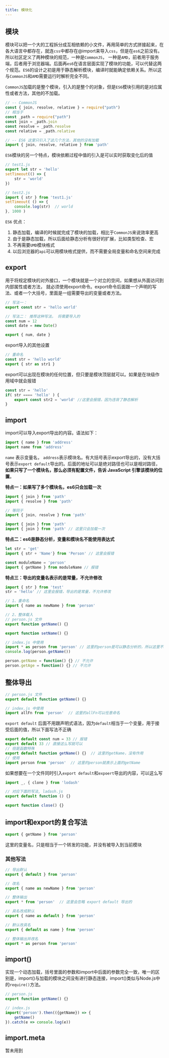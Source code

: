 ```yaml
---
title: 模块化
---
```


## 模块

模块可以把一个大的工程拆分成互相依赖的小文件，再用简单的方式拼接起来，在各大语言中都存在，就连`css`中都存在@import来导入`css`，但是在`es6`之前没有。所以社区定义了两种模块的规范，一种是`CommonJS`， 一种是`AMD`，前者用于服务端，后者用于浏览器端。后面再`es6`在语言层面实现了模块的功能，可以代替这两个规范。`ES6`的设计之初是用于静态解析模块，编译时就能确定依赖关系。所以这与`CommonJS`和`AMD`需要运行时解析完全不同。



`CommonJS`加载的是整个模块，引入的是整个的对象，但是`ES6`模块引用的是对应属性或者方法，其他的不加载。

```js
// -- CommonJS
const { join, resolve, relative } = require("path")
// 相当于
const _path = require("path")
const join = _path.join
const resolve = _path.resolve
const relative = _path.relative

// -- ES6 这里只引入了这几个方法，其他的没有加载
import { join, resolve, relative } from 'path'
```

`ES6`模块的另一个特点，模块依赖过程中值的引入是可以实时获取变化后的值

```js
// test1.js
export let str = 'hello'
setTimeout(() => {
    str = 'world'
})

// test2.js
import { str } from 'test1.js'
setTimeout( () => {
    console.log(str)  // world
}, 1000 )
```



`ES6` 优点：

1. 静态加载，编译的时候就完成了模块的加载，相比于`CommonJS`来说效率更高
2. 由于是静态加载，所以后面给静态分析有很好的扩展，比如类型检查、宏
3. 不再需要`UMD`模块格式
4. 以后浏览器的`api`可以用模块格式提供，而不需要全局变量和命名空间来完成

## export

用于将规定模块的对外接口，一个模块就是一个对立的空间，如果想从外面访问到内部属性或者方法， 就必须使用export命令。export命令后面跟一个声明的写法、或者一个大括号，里面是一组需要导出的变量或者方法。

```js
// 写法一：
export const str = 'hello world'

// 写法二： 推荐这种写法， 将需要导入的
const num = 12
const date = new Date()

export { num, date }
```

export导入的其他设置

```js
// 重命名
const str = 'hello world'
export { str as str1 }
```



export可以出现在模块的任何位置，但只要是模块顶层就可以。如果是在块级作用域中就会报错

```js
const str = 'hello'
if( str ==== 'hello' ) {
    export const str2 = 'world' //这里会报错，因为违背了静态解析
}
```



## import

import可以导入export导出的内容。语法如下：

```js
import { name } from 'address'
import name from 'address'
```

`name` 表示变量名， `address`表示模块名。有大括号表示export导出的，没有大括号表示`export default`导出的。后面的地址可以是绝对路径也可以是相对路径，**如果只写了一个模块名，那么必须有配置文件，告诉 JavaScript 引擎该模块的位置**。



**特点一：如果写了多个模块名，es6只会加载一次**

```js
import { join } from 'path'
import { resolve } from 'path'

// 等同于
import { join, resolve } from 'path'

import { join } from 'path'
import { join } from 'path' // 这里只会加载一次
```



**特点二：es6是静态分析，变量和模块名不能使用表达式**

```js
let str = 'get'
import { str + 'Name'} from 'Person' // 这里会报错

const moduleName = 'person'
import { getName } from moduleName // 报错
```



**特点三：导出的变量名表示的是常量，不允许修改**

```js 
import { str } from 'test'
str = 'hello' // 这里会报错，导出的是常量，不允许修改
```



```js
// 1、重命名
import { name as newName } from 'person'

// 2、整体载入
// person.js 文件
export function getName() {}

export function setName() {}

// index.js 中使用
import * as person from 'person' // 这里的person是可以静态分析的，所以这里不允许运行时改变
console.log(person.getName())

person.getName = function() {} // 不允许
person.getAge = function() {} // 不允许
```

## 整体导出

```js
// person.js 文件
export default function getName() {}

// index.js 中使用
import allFn from 'person'  // 这里的allFn可以任意命名
```

`export default` 后面不用跟声明式语法，因为`default`相当于一个变量，用于接受后面的值，所以下面写法不正确

```js
export default const num = 33 // 报错
export default 33 // 直接这么写就可以
// 但是函数特殊
export default function getName() {}  // 这里的getName，没有作用
// 使用
import person from 'person'  // 这里的person就表示上面的getName
```

如果想要在一个文件同时引入`export default`和`expoert`导出的内容，可以这么写

```js
import _, { clone } from 'lodash'

// 对应下面的写法, ladash.js
export default function () {}

export function close() {}
```

## import和export的复合写法

```js
export { getName } from 'person'
```

这里的变量名，只是相当于一个转发的功能，并没有被导入到当前模块



### 其他写法

```js
// 导出默认
export { default } from 'person'

// 改名
export { name as newName } from 'person'

// 整体输出
export * from 'person'  // 这里会忽略 export default 导出的

// 具名改成默认
export { name as default } from 'person'

// 默认改具名
export { default as name } from 'person'

// 整体输出并改名
export * as person from 'person'
```



## import()

实现一个动态加载，括号里面的参数和import中后面的参数完全一致，唯一的区别是，import()与加载的模块之间没有进行静态连接，import()类似与Node.js中的`require()`方法。

```js
// person.js
export function getName() {}

// index.js
import('person').then(({getName}) => {
    getName()
}).catch(e => console.log(e))
```



## import.meta

暂未用到